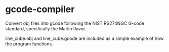 # gcode-compiler
Convert obj files into gcode following the NIST RS274NGC G-code standard, specifically the Marlin flavor.

line_cube.obj and line_cube.gcode are included as a simple example of how the program functions.